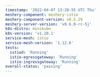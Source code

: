 ```yaml
---
timestamp: '2022-04-07 13:28:55 UTC Thu'
meshery-component: meshery-istio
meshery-component-version: v0.5.29
meshery-server-version: 'v0.6.0-rc-5j'
k8s-distro: minikube
k8s-version: 'v1.20.1'
service-mesh: istio
service-mesh-version: '1.12.6'
tests:
  istiod: 'Running'
  istio-egressgateway: 'Running'
  istio-ingressgateway: 'Running'
overall-status: 'passing'
---
```

